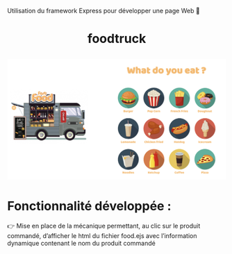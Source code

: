 Utilisation du framework Express pour développer une page Web 👾

<h1 align="center">foodtruck</h1>

<h2 align="center">
  <img src="public/images/screen.png" style="max-width:100%"/>
</h2>

# Fonctionnalité développée :

👉 Mise en place de la mécanique permettant, au clic sur le produit commandé, d’afficher le html du fichier food.ejs avec l’information dynamique contenant le nom du produit commandé

